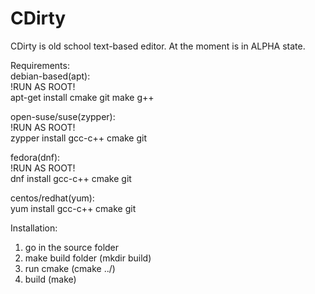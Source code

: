 # CDirty
CDirty is old school text-based editor. At the moment is in ALPHA state.  

Requirements:  
debian-based(apt):  
!RUN AS ROOT!  
apt-get install cmake git make g++  
  
open-suse/suse(zypper):  
!RUN AS ROOT!  
zypper install gcc-c++ cmake git  
  
fedora(dnf):  
!RUN AS ROOT!  
dnf install gcc-c++ cmake git  
  
centos/redhat(yum):  
yum install gcc-c++ cmake git  
  
Installation:  
1) go in the source folder  
2) make build folder (mkdir build)  
3) run cmake (cmake ../)  
4) build (make)  
